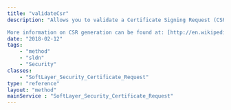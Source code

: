 ```yaml
---
title: "validateCsr"
description: "Allows you to validate a Certificate Signing Request (CSR) required for an SSL certificate with the certificate authority (CA).  This method sends the CSR, the length of the subscription in months, the certificate type, and the server type for validation against requirements of the CA.  Returns true if valid. 

More information on CSR generation can be found at: [http://en.wikipedia.org/wiki/Certificate_signing_request Wikipedia] [https://www.digicert.com/csr-creation.htm DigiCert] "
date: "2018-02-12"
tags:
    - "method"
    - "sldn"
    - "Security"
classes:
    - "SoftLayer_Security_Certificate_Request"
type: "reference"
layout: "method"
mainService : "SoftLayer_Security_Certificate_Request"
---
```

